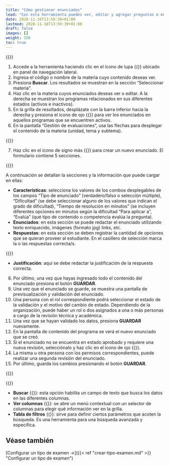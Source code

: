 ```yaml
---
title: "Cómo gestionar enunciados"
lead: "Con esta herramienta puedes ver, editar y agregar preguntas o enunciados vinculados al contenido de una materia. Además, podrás aprender a realizar la validación y aprobación de los enunciados según el rol de las personas que estén a cargo de estas acciones."
date: 2020-11-16T13:59:39+01:00
lastmod: 2020-11-16T13:59:39+01:00
draft: false
images: []
weight: 150
toc: true
---
```


{{<warning text="La herramienta de gestión de exámenes no permite agregar ni editar información a nivel de programas o contenidos. Estos datos y algunos enunciados relacionados se importan desde otro software o base de datos de la organización educativa. Desde aquí sólo se puede realizar la edición, creación y aprobación de preguntas o enunciados.">}}
</b>

1. Accede a la herramienta haciendo clic en el ícono de lupa {{<inline-icon image="search.png" alt="search icon">}} ubicado en panel de navegación lateral. 
1. Ingresa el código o nombre de la materia cuyo contenido deseas ver.
1. Presiona **Buscar**. Los resultados se muestran en la sección “Seleccionar materia”.
1. Haz clic en la materia cuyos enunciados deseas ver o editar. A la derecha se muestran los programas relacionados en sus diferentes estados (activos e inactivos).
1. En la grilla de resultados, desplázate con la barra inferior hacia la derecha y presiona el ícono de ojo {{<inline-icon image="eye.png" alt="eye icon">}} para ver los enunciados en aquellos programas que se encuentren activos.
1. En la pantalla “Gestión de evaluaciones”, usa las flechas para desplegar el contenido de la materia (unidad, tema y subtema).

{{<note text="Solo podrán realizar las acciones de editar y crear nuevos enunciados (preguntas) quienes tengan el perfil requerido para tales acciones.">}}
</b>

7. Haz clic en el icono de signo más {{<inline-icon image="plus.png" alt="plus icon">}} para crear un nuevo enunciado. El formulario contiene 5 secciones.

{{<tip text="Al presionar el icono de lápiz puedes editar la misma información para aquellos enunciados que se hayan guardado anteriormente. Recuerda que si editas un enunciado que ya se encuentra incluído en un examen generado, deberás hacerlo con anticipación.Cuando esto suceda, el sistema te alertará de esta situación.">}}
</b>

A continuación se detallan la secciones y la información que puede cargar en ellas:
- **Características**: selecciona los valores de los combos desplegables de los campos “Tipo de enunciado” (verdadero/falso o selección múltiple), “Dificultad” (se debe seleccionar alguno de los valores que indican el grado de dificultad), “Tiempo de resolución en minutos” (se incluyen diferentes opciones en minutos según la dificultad “Para aplicar a”, “Evalúa” (qué tipo de contenido o competencia evalúa la pregunta).
- **Enunciados**: en esta sección se puede redactar el enunciado utilizando texto enriquecido, imágenes (formato jpg) links, etc.
- **Respuestas**: en esta sección se deben registrar la cantidad de opciones que se quieran proveer al estudiante. En el casillero de selección marca la o las respuestas correcta/s. 

{{<tip text="Usa el botón 'Agregar opción' y el ícono correspondiente para eliminar la/s acción/es que estén de más. Las respuestas al igual que los enunciados cuentan con la opción de crear texto enriquecido, cargar imágenes, etc.">}}
</b>

- **Justificación**: aquí se debe redactar la justificación de la respuesta correcta.
8. Por último, una vez que hayas ingresado todo el contenido del enunciado presiona el botón **GUARDAR**.
9. Una vez que el enunciado se guarde, se muestra una pantalla de previsualización y validación del enunciado.
10. Una persona con el rol correspondiente podrá seleccionar el estado de la validación y el motivo del cambio de estado. Dependiendo de la organización, puede haber un rol o dos asignados a una o más personas a cargo de la revisión técnica y académica. 
11. Una vez que se hayan validado los datos, presiona **GUARDAR** nuevamente.
12. En la pantalla de contenido del programa se verá el nuevo enunciado que se creó. 
13. Si el enunciado no se encuentra en estado aprobado y requiere una nueva revisión, selecciónalo y haz clic en el icono de ojo {{<inline-icon image="eye.png" alt="eye icon">}}.
14. La misma u otra persona con los permisos correspondientes, puede realizar una segunda revisión del enunciado. 
15. Por último, guarda los cambios presionando el botón **GUARDAR**.

{{<note text="Recuerda que únicamente se encuentran disponibles para incluir en la configuración de tipos de exámenes aquellos enunciados cuyo estado es 'Aprobado'.">}}
</br>

{{<tip text="En la grilla con los enunciados relacionados con cada programa también puedes realizar las siguientes acciones mediante los siguientes iconos.">}}
</br>

- **Buscar** {{<inline-icon image="search.png" alt="search icon">}}: esta opción habilita un campo de texto que busca los datos en las diferentes columnas.
- **Ver columnas** {{<inline-icon image="see columns.png" alt="see columns icon">}}: se abre un menú contextual con un selector de columnas para elegir qué información ver en la grilla.
- **Tabla de filtros** {{<inline-icon image="filter list.png" alt="filter list icon">}}: sirve para definir ciertos parámetros que acoten la búsqueda. Es una herramienta para una búsqueda avanzada y específica. 

## Véase también

[Configurar un tipo de examen →]({{< ref "crear-tipo-examen.md" >}} "Configurar un tipo de examen")
